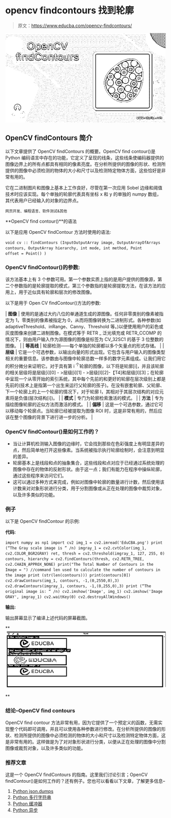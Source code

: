 # opencv findcontours 找到轮廓

> 原文：<https://www.educba.com/opencv-findcontours/>

![OpenCV findContours](img/d46f83459ce231e722c7af6ef89a055d.png)



## OpenCV findContours 简介

以下文章提供了 OpenCV findContours 的概要。OpenCV find contour()是 Python 编码语言中存在的功能，它定义了呈现的线条，这些线条使编码器提供的图像边界上的所有点都具有相同的像素亮度。在分析所提供的图像的形状、检测所提供的图像中必须检测的物体的大小和尺寸以及检测特定物体方面，这些恰好是非常有用的。

它在二进制图片和图像上基本上工作良好，尽管在第一次应用 Sobel 边缘和阈值技术时应该实现。每个单独的轮廓代表具有坐标 x 和 y 的单独的 numpy 数组，其代表用户已经输入的对象的边界点。

<small>网页开发、编程语言、软件测试&其他</small>

**OpenCV find contour()**的语法

以下是应用 OpenCV findContour 方法时使用的语法:

`void cv :: findContours (InputOutputArray image,
OutputArrayOfArrays contours,
OutputArray hierarchy,
int mode,
int method,
Point offset = Point()
)`

### OpenCV findContour()的参数:

该方法基本上有 3 个参数可用。第一个参数实质上指的是用户提供的图像源，第二个参数指的是轮廓提取的模式，第三个参数指的是轮廓提取方法，在该方法的应用上，用于近似具有轮廓和层次的修改图像。

以下是用于 Open CV findContour()方法的参数:

| **图像** | 使用的是通过大约八位的单通道生成的源图像。任何非零类别的像素被指定为 1，零类别的像素被指定为 0，从而将图像转换为二进制形式。各种参数(如 adaptiveThreshold、inRange、Canny、Threshold 等。)以便使用用户的彩色或灰度图像来创建二进制图像。在模式等于 RETR _ 泛光填充或 RETR_CCOMP 的情况下，则由用户输入作为源图像的图像是标签为 CV_32SC1 的基于 3 位整数的图像。 |
| **等高线** | 轮廓检测——每个单独的轮廓都以多个矢量点的形式存储。 |
| **层级** | 它是一个可选参数，以输出向量的形式出现。它包含与用户输入的图像类型相关的重要信息。该参数由与图像中轮廓总数一样多的数字元素组成。让我们用它的积分微分来证明它。对于具有第 i <sup>个</sup>轮廓的图像，以下将是轮廓[i]，并且该轮廓的相关层级将是层级[i][0] - >层级[i][1] - >层级[I][2]-【T4]和层级[I][3]；在轮廓中呈现一个从零开始的索引系统，其中每个先前的和更好的轮廓在层次级别上都是先前的(技术上是指第一个出生来运行父轮廓的孩子)。在没有嵌套轮廓、父轮廓、下一个轮廓上的上一个轮廓的情况下，对于轮廓 I，其相对于其层次结构的对应元素将是负值(层次结构[i])。 |
| **模式** | 专门为轮廓检索激活的模式。 |
| **方法** | 专为描绘图像轮廓的近似方法而激活的模式。 |
| **偏移** | 这是一个可选参数，通过它可以移动每个轮廓点。当轮廓已经被提取为图像 ROI 时，这是非常有用的，然后应该在整个图像的背景下进行进一步的分析。 |

### OpenCV findContour()是如何工作的？

*   当让计算机检测输入图像的边缘时，它会找到那些在色彩强度上有明显差异的点，然后简单地打开这些像素。当系统被指示执行轮廓绘制时，会注意到明显的差异。
*   轮廓基本上是线段和点的抽象集合，这些线段和点对应于已经通过系统处理的图像中存在的物体的反射形状。由于这一点；我们有能力在程序中操纵轮廓，通过这些程序来访问它们。
*   这可以通过多种方式来完成，例如对图像中轮廓的数量进行计数，然后使用该计数来对对象形状进行分类，用于分割图像或从正在处理的图像中裁剪对象，以及许多类似的功能。

### 例子

以下是 OpenCV findContour 的示例:

**代码:**

`import numpy as np1
import cv2
img_1 = cv2.imread('EduCBA.png')
print (“The Gray scale image is ” /n)
imgray_1 = cv2.cvtColor(img_1, cv2.COLOR_BGR2GRAY)
ret, thresh = cv2.threshold(imgray_1, 127, 255, 0)
contours, hierarchy = cv2.findContours(thresh, cv2.RETR_TREE, cv2.CHAIN_APPROX_NONE)
print("The Total Number of Contours in the Image = ")
//command len used to calculate the number of contours in the image
print (str(len(contours)))
print(contours[0])
cv2.drawContours(img_1, contours, -1,(0,2550,0),3)
cv2.drawContours(imgray_1, contours, -1,(0,255,0),3)
print (“The original image is: “ /n)
cv2.imshow('Image', img_1)
cv2.imshow('Image GRAY', imgray_1)
cv2.waitKey(0)
cv2.destroyAllWindows()`

**输出:**

输出屏幕显示了编译上述代码的屏幕截图。

**![OpenCV findContours](img/27edcb30890e4f83bda4b65959a7edf8.png)

** 

### 结论–OpenCV find contours

OpenCV find contour 方法非常有用，因为它提供了一个预定义的函数，无需实现整个代码即可调用，并且可以使用各种参数进行修改。在分析所提供的图像的形状、检测所提供的图像中必须检测的物体的大小和尺寸以及检测特定物体方面，这是非常有用的。这样做是为了对对象形状进行分类，以便从正在处理的图像中分割图像或裁剪对象，以及许多类似的功能。

### 推荐文章

这是一个 OpenCV findContours 的指南。这里我们讨论引言；OpenCV findContour()是如何工作的？还有例子。您也可以看看以下文章，了解更多信息–

1.  [Python json.dumps](https://www.educba.com/python-json-dumps/)
2.  [Python 多行字符串](https://www.educba.com/python-multiline-string/)
3.  [Python 缓冲器](https://www.educba.com/python-bufferedreader/)
4.  [Python 异步](https://www.educba.com/python-async/)





